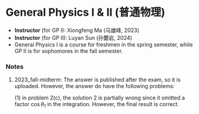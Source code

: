 # General Physics I & II (普通物理)

- **Instructor** (for GP I): Xiongfeng Ma (马雄峰, 2023)
- **Instructor** (for GP II): Luyan Sun (孙麓岩, 2024)
- General Physics I is a course for freshmen in the spring semester, while GP II is for sophomores in the fall semester.

### Notes 

1. 2023_fall-midterm: The answer is published after the exam, so it is uploaded. However, the answer do have the following problems:
   
   (1) in problem 2(c), the solution 2 is partially wrong since it omitted a factor $\cos\theta_1$ in the integration. However, the final result is correct.
